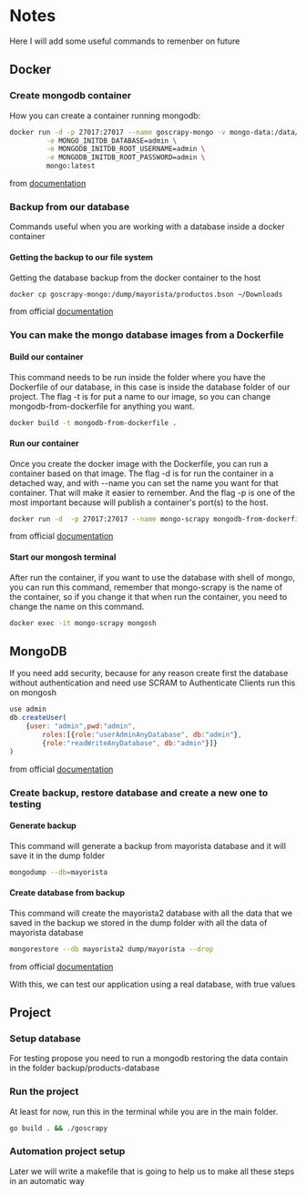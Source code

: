 # Notes

Here I will add some useful commands to remenber on future

## Docker

### Create mongodb container

How you can create a container running mongodb:

```bash
docker run -d -p 27017:27017 --name goscrapy-mongo -v mongo-data:/data/db \
         -e MONGO_INITDB_DATABASE=admin \
         -e MONGODB_INITDB_ROOT_USERNAME=admin \
         -e MONGODB_INITDB_ROOT_PASSWORD=admin \
         mongo:latest
```

from [documentation](https://hub.docker.com/_/mongo)

### Backup from our database

Commands useful when you are working with a database inside a docker container

#### Getting the backup to our file system

Getting the database backup from the docker container to the host

```bash
docker cp goscrapy-mongo:/dump/mayorista/productos.bson ~/Downloads
```

from official [documentation](https://docs.docker.com/engine/reference/commandline/cp/)

### You can make the mongo database images from a Dockerfile

#### Build our container

This command needs to be run inside the folder where you have the Dockerfile of our database, in this case
is inside the database folder of our project.
The flag -t is for put a name to our image, so you can change mongodb-from-dockerfile for anything you want.

```bash
docker build -t mongodb-from-dockerfile .
```

#### Run our container

Once you create the docker image with the Dockerfile, you can run a container based on that image.
The flag -d is for run the container in a detached way, and with --name you can set the name you want for that container. That will make it easier to remember. And the flag -p is one of the most important because will publish a container's port(s) to the host.

```bash
docker run -d  -p 27017:27017 --name mongo-scrapy mongodb-from-dockerfile
```

from official [documentation](https://docs.docker.com/engine/reference/commandline/run/)


#### Start our mongosh terminal

After run the container, if you want to use the database with shell of mongo, you can run this command, remember that mongo-scrapy is the name of the container, so if you change it that when run the container, you need to change the name on this command.

```bash
docker exec -it mongo-scrapy mongosh
```

## MongoDB

If you need add security, because for any reason create first the database without authentication and need use SCRAM to Authenticate Clients run this on mongosh

```javascript
use admin
db.createUser(
    {user: "admin",pwd:"admin",
        roles:[{role:"userAdminAnyDatabase", db:"admin"},
        {role:"readWriteAnyDatabase", db:"admin"}]}
)

```
from official [documentation](https://www.mongodb.com/docs/manual/tutorial/configure-scram-client-authentication)

### Create backup, restore database and create a new one to testing

#### Generate backup

This command will generate a backup from mayorista database and it will save it in the dump folder

```bash
mongodump --db=mayorista
```

#### Create database from backup

This command will create the mayorista2 database with all the data that we saved in the backup we stored in the dump folder
with all the data of mayorista database

```bash
mongorestore --db mayorista2 dump/mayorista --drop
```

from official [documentation](https://www.mongodb.com/docs/cloud-manager/tutorial/restore-single-database/)

With this, we can test our application using a real database, with true values


## Project

### Setup database

For testing propose you need to run a mongodb restoring the data contain in the folder backup/products-database

### Run the project

At least for now, run this in the terminal while you are in the main folder.

```bash
go build . && ./goscrapy
```
### Automation project setup

Later we will write a makefile that is going to help us to make all these steps in an automatic way

